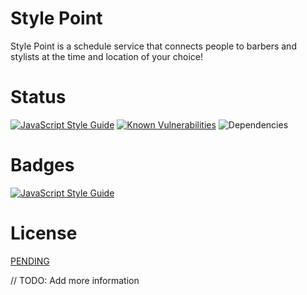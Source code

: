 # Style Point
Style Point is a schedule service that connects people to barbers and stylists at the time and location of your choice!

# Status
[![JavaScript Style Guide](https://img.shields.io/badge/code%20style-standard-brightgreen.svg)](http://standardjs.com/) [![Known Vulnerabilities](https://snyk.io/test/github/ivan-marquez/stylepoint/c40e2eee5c570324a80f7c616f5223ddf1d7d11e/badge.svg)](https://snyk.io/test/github/ivan-marquez/stylepoint/c40e2eee5c570324a80f7c616f5223ddf1d7d11e) ![Dependencies](https://david-dm.org/Ivan-Marquez/stylepoint.svg)

# Badges
[![JavaScript Style Guide](https://cdn.rawgit.com/feross/standard/master/badge.svg)](https://github.com/feross/standard)

# License

[PENDING](http://choosealicense.com/)

// TODO: Add more information
